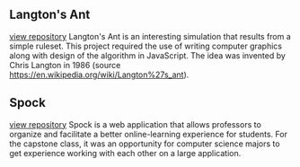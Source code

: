 ## Langton's Ant
[view repository](https://github.com/dylan-roberts-capstone-2021/langtons-ant)
Langton's Ant is an interesting simulation that results from a simple ruleset. This project required the use of writing computer graphics along with design of the
algorithm in JavaScript. The idea was invented by Chris Langton in 1986 (source https://en.wikipedia.org/wiki/Langton%27s_ant).

## Spock
[view repository]()
Spock is a web application that allows professors to organize and facilitate a better online-learning experience for students. For the capstone class, it was an
opportunity for computer science majors to get experience working with each other on a large application.
